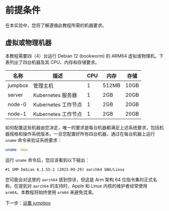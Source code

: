 # 前提条件

在本实验中，您将了解遵循此教程所需的机器要求。

## 虚拟或物理机器

本教程需要四（4）台运行 Debian 12 (bookworm) 的 ARM64 虚拟或物理机。下表列出了四台机器及其 CPU、内存和存储要求。

| 名称      | 描述              | CPU | 内存    | 存储   |
|---------|-----------------|-----|-------|------|
| jumpbox | 管理主机            | 1   | 512MB | 10GB |
| server  | Kubernetes 服务器  | 1   | 2GB   | 20GB |
| node-0  | Kubernetes 工作节点 | 1   | 2GB   | 20GB |
| node-1  | Kubernetes 工作节点 | 1   | 2GB   | 20GB |

如何配置这些机器由您决定，唯一的要求是每台机器都满足上述系统要求，包括机器规格和操作系统版本。一旦您配置好所有四台机器，通过在每台机器上运行 `uname` 命令来验证系统要求：

```bash 
uname -mov
```

运行 `uname` 命令后，您应该看到以下输出：

```text
#1 SMP Debian 6.1.55-1 (2023-09-29) aarch64 GNU/Linux
```

您可能会对这里的 `aarch64` 感到惊讶，但这是 Arm 架构 64 位指令集的正式名称。在提到对 `aarch64` 的支持时，Apple 和 Linux 内核的维护者经常使用 `arm64`。本教程将始终使用 `arm64` 来避免混淆。

下一步：[设置 jumpbox](02-jumpbox.md)